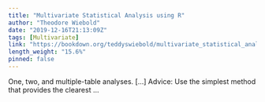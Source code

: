 ```yaml
---
title: "Multivariate Statistical Analysis using R"
author: "Theodore Wiebold"
date: "2019-12-16T21:13:09Z"
tags: [Multivariate]
link: "https://bookdown.org/teddyswiebold/multivariate_statistical_analysis_using_r/"
length_weight: "15.6%"
pinned: false
---
```


One, two, and multiple-table analyses. [...] Advice: Use the simplest method that provides the clearest ...
